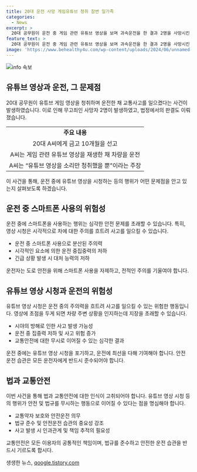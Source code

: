 ```yaml
---
title: 20대 운전 사망 게임유튜브 청취 참변 일가족 
categories:
  - News
excerpt: >
  20대 공무원이 운전 중 게임 관련 유튜브 영상을 보며 과속운전을 한 결과 2명을 사망시킨 사고로 불구속기소된 후, 금고 10개월을 선고받았다. A씨는 사고 직전 횡단보도를 건너던 피해자를 인지하고 있었지만 과속과 주시 부족으로 사고가 발생했다. 영상을 소리만 들었다 주장했지만 재판부는 이를 유족의 의견을 참작하더라도 엄한 처벌이 필요하다고 판단했다. A씨는 직위가 해제되었으며, 판결에 대해 A씨와 검찰 양측이 항소했다.
feature_text: >
  20대 공무원이 운전 중 게임 관련 유튜브 영상을 보며 과속운전을 한 결과 2명을 사망시킨 사고로 불구속기소된 후, 금고 10개월을 선고받았다. A씨는 사고 직전 횡단보도를 건너던 피해자를 인지하고 있었지만 과속과 주시 부족으로 사고가 발생했다. 영상을 소리만 들었다 주장했지만 재판부는 이를 유족의 의견을 참작하더라도 엄한 처벌이 필요하다고 판단했다. A씨는 직위가 해제되었으며, 판결에 대해 A씨와 검찰 양측이 항소했다.
image: 'https://www.behealthy4u.com/wp-content/uploads/2024/06/unnamed-file.png'
---
```


<p><img src="https://www.behealthy4u.com/wp-content/uploads/2024/06/unnamed-file.png" alt="info 속보" /></p>

<h2 data-ke-size="size26">유튜브 영상과 운전, 그 문제점</h2>

<p data-ke-size="size16">20대 공무원이 유튜브 게임 영상을 청취하며 운전한 채 교통사고를 일으켰다는 사건이 발생하였습니다. 이로 인해 무고죄인 사망자 2명이 발생하였고, 법정에서의 판결도 이뤄졌습니다.</p>

<table>
  <tr>
    <td style="text-align: center; height: 17px;"><b>주요 내용</b></td>
  </tr>
  <tr>
    <td style="text-align: center; height: 17px;">20대 A씨에게 금고 10개월을 선고</td>
  </tr>
  <tr>
    <td style="text-align: center; height: 17px;">A씨는 게임 관련 유튜브 영상을 재생한 채 차량을 운전</td>
  </tr>
  <tr>
    <td style="text-align: center; height: 17px;">A씨는 “유튜브 영상을 소리만 청취했을 뿐”이라는 주장</td>
  </tr>
</table>

<p data-ke-size="size16">이 사건을 통해, 운전 중에 유튜브 영상을 시청하는 등의 행위가 어떤 문제점을 안고 있는지 살펴보도록 하겠습니다.</p>

<h2 data-ke-size="size26">운전 중 스마트폰 사용의 위험성</h2>

<p data-ke-size="size16">운전 중에 스마트폰을 사용하는 행위는 심각한 안전 문제를 초래할 수 있습니다. 특히, 영상 시청은 시각적으로 차에 대한 주의를 흐트려 사고를 일으킬 수 있습니다.</p>

<ul>
  <li>운전 중 스마트폰 사용으로 분산된 주의력</li>
  <li>시각적인 요소에 의한 운전 중집중력의 저하</li>
  <li>긴급 상황 발생 시 대처 능력의 저하</li>
</ul>

<p data-ke-size="size16">운전자는 도로 안전을 위해 스마트폰 사용을 자제하고, 전적인 주의를 기울여야 합니다.</p>

<h2 data-ke-size="size26">유튜브 영상 시청과 운전의 위험성</h2>

<p data-ke-size="size16">유튜브 영상 시청은 운전 중의 주의력을 흐트려 사고를 일으킬 수 있는 위험한 행동입니다. 영상에 초점을 두게 되면 차량 주변 상황을 인지하는데 지장을 초래할 수 있습니다.</p>

<ul>
  <li>시야의 방해로 인한 사고 발생 가능성</li>
  <li>운전 중 집중력 저하 및 사고 위험 증가</li>
  <li>교통안전에 대한 무시로 이어질 수 있는 심각한 결과</li>
</ul>

<p data-ke-size="size16">운전 중에는 유튜브 영상 시청을 포기하고, 운전에 최선을 다해 기여해야 합니다. 안전 운전 습관은 모든 운전자에게 반드시 준수되어야 합니다.</p>

<h2 data-ke-size="size26">법과 교통안전</h2>

<p data-ke-size="size16">이번 사건을 통해 법과 교통안전에 대한 인식이 고취되어야 합니다. 유튜브 영상 시청 등의 행위가 안전 및 법규를 무시하는 행동으로 이어질 수 있다는 점을 명심해야 합니다.</p>

<ul>
  <li>교통약자 보호와 안전운전 의무</li>
  <li>법규 준수 및 안전운전 습관의 중요성 강조</li>
  <li>사고 발생 시 인과관계 및 책임 추적의 필요성</li>
</ul>

<p data-ke-size="size16">교통안전은 모든 이용자의 공통적인 책임이며, 법규를 준수하고 안전한 운전 습관을 반드시 기르도록 합시다.</p>
생생한 뉴스, <a href="https://qoogle.tistory.com" rel="dofollow">qoogle.tistory.com</a>


